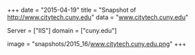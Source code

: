 
+++
date = "2015-04-19"
title = "Snapshot of http://www.citytech.cuny.edu"
data = "www.citytech.cuny.edu"

Server = ["IIS"]
domain = ["cuny.edu"]

  image = "snapshots/2015_16/www.citytech.cuny.edu.png"
+++
#

